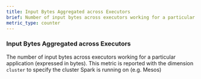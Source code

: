 ```yaml
---
title: Input Bytes Aggregated across Executors
brief: Number of input bytes across executors working for a particular application
metric_type: counter
---
```

### Input Bytes Aggregated across Executors
The number of input bytes across executors working for a particular application (expressed in bytes). This metric is reported with the dimension `cluster` to specify the cluster Spark is running on (e.g. Mesos)
